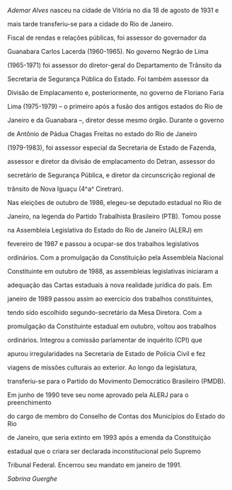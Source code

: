 

*Ademar Alves* nasceu na cidade de Vitória no dia 18 de agosto de 1931 e

mais tarde transferiu-se para a cidade do Rio de Janeiro.



Fiscal de rendas e relações públicas, foi assessor do governador da

Guanabara Carlos Lacerda (1960-1965). No governo Negrão de Lima

(1965-1971) foi assessor do diretor-geral do Departamento de Trânsito da

Secretaria de Segurança Pública do Estado. Foi também assessor da

Divisão de Emplacamento e, posteriormente, no governo de Floriano Faria

Lima (1975-1979) – o primeiro após a fusão dos antigos estados do Rio de

Janeiro e da Guanabara –, diretor desse mesmo órgão. Durante o governo

de Antônio de Pádua Chagas Freitas no estado do Rio de Janeiro

(1979-1983), foi assessor especial da Secretaria de Estado de Fazenda,

assessor e diretor da divisão de emplacamento do Detran, assessor do

secretário de Segurança Pública, e diretor da circunscrição regional de

trânsito de Nova Iguaçu (4^a^ Ciretran).



Nas eleições de outubro de 1986, elegeu-se deputado estadual no Rio de

Janeiro, na legenda do Partido Trabalhista Brasileiro (PTB). Tomou posse

na Assembleia Legislativa do Estado do Rio de Janeiro (ALERJ) em

fevereiro de 1987 e passou a ocupar-se dos trabalhos legislativos

ordinários. Com a promulgação da Constituição pela Assembleia Nacional

Constituinte em outubro de 1988, as assembleias legislativas iniciaram a

adequação das Cartas estaduais à nova realidade jurídica do país. Em

janeiro de 1989 passou assim ao exercício dos trabalhos constituintes,

tendo sido escolhido segundo-secretário da Mesa Diretora. Com a

promulgação da Constituinte estadual em outubro, voltou aos trabalhos

ordinários. Integrou a comissão parlamentar de inquérito (CPI) que

apurou irregularidades na Secretaria de Estado de Polícia Civil e fez

viagens de missões culturais ao exterior. Ao longo da legislatura,

transferiu-se para o Partido do Movimento Democrático Brasileiro (PMDB).



Em junho de 1990 teve seu nome aprovado pela ALERJ para o preenchimento

do cargo de membro do Conselho de Contas dos Municípios do Estado do Rio

de Janeiro, que seria extinto em 1993 após a emenda da Constituição

estadual que o criara ser declarada inconstitucional pelo Supremo

Tribunal Federal. Encerrou seu mandato em janeiro de 1991.



*Sabrina Guerghe*



